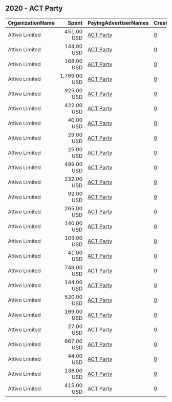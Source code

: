 ## 2020 - ACT Party 
|OrganizationName|Spent|PayingAdvertiserNames|CreativeUrls|Impressions|Genders|AgeBrackets|CountryCodes|BillingAddresses|CandidateBallotInformation|
|:---|---:|:---|:---|---:|:---|:---|:---|:---|:---|
|Attivo Limited|451.00 USD|[ACT Party](2020/ACT_Party.md)|[0](https://www.snap.com/political-ads/asset/4a3cf928e3a22ec0c7c2c74f058769558211c3d7cb1f91e749154b12956e0470?mediaType=mp4)|122,943||18-39|new zealand|"158 Leinster Road,Merivale,8146,NZ"||
|Attivo Limited|144.00 USD|[ACT Party](2020/ACT_Party.md)|[0](https://www.snap.com/political-ads/asset/4f603e6269b7c978c803c4e198fea335152129ee72f7f249a8754fa9d1bd00c3?mediaType=mp4)|34,548||18-39|new zealand|"158 Leinster Road,Merivale,8146,NZ"||
|Attivo Limited|168.00 USD|[ACT Party](2020/ACT_Party.md)|[0](https://www.snap.com/political-ads/asset/50999a2fda36a96e1b6314e30e7b255ceb4e8fabf97392df4659cbae8b2b821d?mediaType=mp4)|54,055||18-39|new zealand|"158 Leinster Road,Merivale,8146,NZ"||
|Attivo Limited|1,769.00 USD|[ACT Party](2020/ACT_Party.md)|[0](https://www.snap.com/political-ads/asset/02a4d69a60dcb89639d6ecfd513f2e63d530663403f52f3218d430e59e7f8106?mediaType=mp4)|597,574||18-34|new zealand|"158 Leinster Road,Merivale,8146,NZ"||
|Attivo Limited|925.00 USD|[ACT Party](2020/ACT_Party.md)|[0](https://www.snap.com/political-ads/asset/749146f17308908950caf9ac7b7724652f94fca06f1f1d123be3a66562a72581?mediaType=mp4)|339,315|MALE|18-29|new zealand|"158 Leinster Road,Merivale,8146,NZ"||
|Attivo Limited|422.00 USD|[ACT Party](2020/ACT_Party.md)|[0](https://www.snap.com/political-ads/asset/084c015e130854e34329033194e2333c66f5de6ddec2b65ccc5076f7db3de7e9?mediaType=mp4)|129,716||18-39|new zealand|"158 Leinster Road,Merivale,8146,NZ"||
|Attivo Limited|40.00 USD|[ACT Party](2020/ACT_Party.md)|[0](https://www.snap.com/political-ads/asset/a747ccfd19d819f156298a0882f339d12c1045f6b8b14c15e9b3baa4f1c24afe?mediaType=mp4)|12,716||18-39|new zealand|"158 Leinster Road,Merivale,8146,NZ"||
|Attivo Limited|29.00 USD|[ACT Party](2020/ACT_Party.md)|[0](https://www.snap.com/political-ads/asset/147a632d45e13344d2fd10ebebe1c53c61e0c0ec0e93cc381ebf087db7cc41a8?mediaType=mov)|7,489||18-39|new zealand|"158 Leinster Road,Merivale,8146,NZ"||
|Attivo Limited|25.00 USD|[ACT Party](2020/ACT_Party.md)|[0](https://www.snap.com/political-ads/asset/91b1f1559b6dffaaa47d59a64f3b2171718bf812d931337b292e9d78dc83f058?mediaType=mp4)|12,264||18-39|new zealand|"158 Leinster Road,Merivale,8146,NZ"||
|Attivo Limited|499.00 USD|[ACT Party](2020/ACT_Party.md)|[0](https://www.snap.com/political-ads/asset/3f9ac70bac8885d656ff69f5f2f973a8e4b5019c5e017b595c58bb0184a02e90?mediaType=mp4)|184,878||18-29|new zealand|"158 Leinster Road,Merivale,8146,NZ"||
|Attivo Limited|232.00 USD|[ACT Party](2020/ACT_Party.md)|[0](https://www.snap.com/political-ads/asset/dcf7c40baefb0a23760071a5c00e97597afc1d22716c623bdacb5a5c2a7e2834?mediaType=mp4)|89,390||18-39|new zealand|"158 Leinster Road,Merivale,8146,NZ"||
|Attivo Limited|92.00 USD|[ACT Party](2020/ACT_Party.md)|[0](https://www.snap.com/political-ads/asset/676c6778633ba08d28a85a602d38217853d083c8c12ea67ab6a2cb364700478a?mediaType=mp4)|28,881||18-39|new zealand|"158 Leinster Road,Merivale,8146,NZ"||
|Attivo Limited|265.00 USD|[ACT Party](2020/ACT_Party.md)|[0](https://www.snap.com/political-ads/asset/91b1f1559b6dffaaa47d59a64f3b2171718bf812d931337b292e9d78dc83f058?mediaType=mp4)|110,222||18-39|new zealand|"158 Leinster Road,Merivale,8146,NZ"||
|Attivo Limited|140.00 USD|[ACT Party](2020/ACT_Party.md)|[0](https://www.snap.com/political-ads/asset/edca2051fd9410ec07d8896e5c7ae70c78581e074d2381fc896e60d02d541c10?mediaType=mp4)|28,980||18-39|new zealand|"158 Leinster Road,Merivale,8146,NZ"||
|Attivo Limited|103.00 USD|[ACT Party](2020/ACT_Party.md)|[0](https://www.snap.com/political-ads/asset/d87c751770a86944ac9f0c5715aa1adc5f06a2ecc7861ff63b42f8336f52574b?mediaType=mp4)|42,815||18-39|new zealand|"158 Leinster Road,Merivale,8146,NZ"||
|Attivo Limited|41.00 USD|[ACT Party](2020/ACT_Party.md)|[0](https://www.snap.com/political-ads/asset/44de8901b7e9fa1685612e1c143ba04073e78721e45c069f90b464d44b3f8bdf?mediaType=mp4)|12,408||18-39|new zealand|"158 Leinster Road,Merivale,8146,NZ"||
|Attivo Limited|749.00 USD|[ACT Party](2020/ACT_Party.md)|[0](https://www.snap.com/political-ads/asset/96dda812d95111c69312800b987a621f13f3abd6f4465f40bb4dc77802435a05?mediaType=mp4)|276,819||18-29|new zealand|"158 Leinster Road,Merivale,8146,NZ"||
|Attivo Limited|144.00 USD|[ACT Party](2020/ACT_Party.md)|[0](https://www.snap.com/political-ads/asset/077612ad48edf77b53e4b312f3573d281c59e93636a98a4fbcc5a095aa0c6ede?mediaType=mp4)|56,224||18-39|new zealand|"158 Leinster Road,Merivale,8146,NZ"||
|Attivo Limited|520.00 USD|[ACT Party](2020/ACT_Party.md)|[0](https://www.snap.com/political-ads/asset/3f67b1856acee1c2ea3ac301d3ab1c521497c0d412ddbcac17261cd9bc75a808?mediaType=mp4)|183,634||18-39|new zealand|"158 Leinster Road,Merivale,8146,NZ"||
|Attivo Limited|169.00 USD|[ACT Party](2020/ACT_Party.md)|[0](https://www.snap.com/political-ads/asset/4c0c70caa2ee4ee6140d6812c1642aa77c0154ce0b0f49284b3ef98d170f98a5?mediaType=mp4)|65,228||18-39|new zealand|"158 Leinster Road,Merivale,8146,NZ"||
|Attivo Limited|27.00 USD|[ACT Party](2020/ACT_Party.md)|[0](https://www.snap.com/political-ads/asset/4ae4dc3c0e330cb36a7b7d7905eec75e1561e2c686ed03924c9135c669fa1644?mediaType=mp4)|5,655||18-39|new zealand|"158 Leinster Road,Merivale,8146,NZ"||
|Attivo Limited|667.00 USD|[ACT Party](2020/ACT_Party.md)|[0](https://www.snap.com/political-ads/asset/4d59bf2b7472df394f3c4267c99c4ac7bf1684a08f0a6c37a660183e27dda03e?mediaType=mp4)|272,723||18-39|new zealand|"158 Leinster Road,Merivale,8146,NZ"||
|Attivo Limited|44.00 USD|[ACT Party](2020/ACT_Party.md)|[0](https://www.snap.com/political-ads/asset/8307d558e483f26509156b909380a3c13c6d1c05c11cd10fb6421a5fadb28399?mediaType=mp4)|10,566||18-39|new zealand|"158 Leinster Road,Merivale,8146,NZ"||
|Attivo Limited|138.00 USD|[ACT Party](2020/ACT_Party.md)|[0](https://www.snap.com/political-ads/asset/d7e26637ac53dc8a384309a88e10985992c658ca7ddc018aa7de020bf7062922?mediaType=mp4)|43,095||18-39|new zealand|"158 Leinster Road,Merivale,8146,NZ"||
|Attivo Limited|415.00 USD|[ACT Party](2020/ACT_Party.md)|[0](https://www.snap.com/political-ads/asset/4c6e765a6183e3847533ebc8c5a161fb55b52b064a759a509f63debbf5ddd213?mediaType=mp4)|143,651||18-39|new zealand|"158 Leinster Road,Merivale,8146,NZ"||
